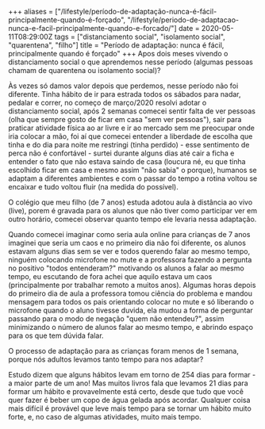 +++
aliases = ["/lifestyle/período-de-adaptação-nunca-é-fácil-principalmente-quando-é-forçado", "/lifestyle/periodo-de-adaptacao-nunca-e-facil-principalmente-quando-e-forcado/"]
date = 2020-05-11T08:29:00Z
tags = ["distanciamento social", "isolamento social", "quarentena", "filho"]
title = "Período de adaptação: nunca é fácil, principalmente quando é forçado"
+++
Apos dois meses vivendo o distanciamento social o que aprendemos nesse período (algumas pessoas chamam de quarentena ou isolamento social)?

Às vezes só damos valor depois que perdemos, nesse período não foi diferente. Tinha hábito de ir para estrada todos os sábados para nadar, pedalar e correr, no começo de março/2020 resolvi adotar o distanciamento social, após 2 semanas comecei sentir falta de ver pessoas (olha que sempre gosto de ficar em casa "sem ver pessoas"), sair para praticar atividade física ao ar livre e ir ao mercado sem me preocupar onde iria colocar a mão, foi aí que comecei entender a liberdade de escolha que tinha e do dia para noite me restringi (tinha perdido) - esse sentimento de perca não é confortável - surtei durante alguns dias até cair a ficha e entender o fato que não estava saindo de casa (loucura né, eu que tinha escolhido ficar em casa e mesmo assim "não sabia" o porque), humanos se adaptam a diferentes ambientes e com o passar do tempo a rotina voltou se encaixar e tudo voltou fluir (na medida do possível).

O colégio que meu filho (de 7 anos) estuda adotou aula à distância ao vivo (live), porem é gravada para os alunos que não tiver como participar  ver em outro horário, comecei observar quanto tempo ele levaria nessa adaptação.

Quando comecei imaginar como seria aula online para crianças de 7 anos imaginei que seria um caos e no primeiro dia não foi diferente, os alunos estavam alguns dias sem se ver e todos querendo falar ao mesmo tempo, ninguém colocando microfone no mute e a professora fazendo a pergunta no positivo "todos entenderam?" motivando os alunos a falar ao mesmo tempo, eu escutando de fora achei que aquilo estava um caos (principalmente por trabalhar remoto a muitos anos). Algumas horas depois do primeiro dia de aula a professora tomou ciência do problema e mandou mensagem para todos os pais orientando colocar no mute e só liberando o microfone quando o aluno tivesse duvida, ela mudou a forma de perguntar passando para o modo de negação "quem não entendeu?", assim minimizando o número de alunos falar ao mesmo tempo, e abrindo espaço para os que tem dúvida falar.

O processo de adaptação para as crianças foram menos de 1 semana, porque nós adultos levamos tanto tempo para nos adaptar?

Estudo dizem que alguns hábitos levam em torno de 254 dias para formar - a maior parte de um ano! Mas muitos livros fala que levamos 21 dias para formar um hábito e provavelmente está certo, desde que tudo que você quer fazer é beber um copo de água gelada após acordar. Qualquer coisa mais difícil é provável que leve mais tempo para se tornar um hábito muito forte, e, no caso de algumas atividades, muito mais tempo.
